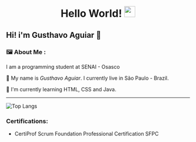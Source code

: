 <h1 align="center">
  Hello World!
  <img src="https://media.giphy.com/media/hvRJCLFzcasrR4ia7z/giphy.gif" width="30"/>
</h1>

## Hi! i'm Gusthavo Aguiar 👋

### :framed_picture: About Me :

I am a programming student at SENAI - Osasco 

🌱 My name is _Gusthavo Aguiar_. I currently live in São Paulo - Brazil.

🔭 I'm currently learning HTML, CSS and Java.

---

![Top Langs](https://github-readme-stats.vercel.app/api/top-langs/?username=gusthavoaguiar&layout=compact&theme=nightowl&border=3A218B)

### Certifications:

- CertiProf Scrum Foundation Professional Certification SFPC
